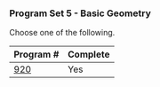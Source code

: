 ### Program Set 5 - Basic Geometry
Choose one of the following.

|Program #|Complete|
|-|-|
|[920](https://github.com/ArshiaClare/4883-Programming_Techniques-Clare/tree/master/Assignments/P05/920)|Yes|
